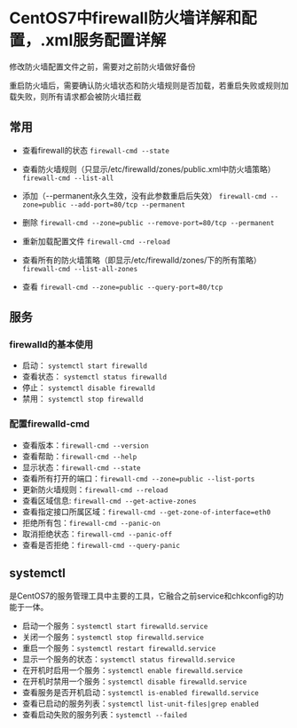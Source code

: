 # CentOS7中firewall防火墙详解和配置，.xml服务配置详解

修改防火墙配置文件之前，需要对之前防火墙做好备份

重启防火墙后，需要确认防火墙状态和防火墙规则是否加载，若重启失败或规则加载失败，则所有请求都会被防火墙拦截

## 常用

+ 查看firewall的状态
`firewall-cmd --state`

+ 查看防火墙规则（只显示/etc/firewalld/zones/public.xml中防火墙策略）
`firewall-cmd --list-all`

+ 添加（--permanent永久生效，没有此参数重启后失效）
`firewall-cmd --zone=public --add-port=80/tcp --permanent`

+ 删除
`firewall-cmd --zone=public --remove-port=80/tcp --permanent`

+ 重新加载配置文件
`firewall-cmd --reload`

+ 查看所有的防火墙策略（即显示/etc/firewalld/zones/下的所有策略）
`firewall-cmd --list-all-zones`

+ 查看
`firewall-cmd --zone=public --query-port=80/tcp`

## 服务

### firewalld的基本使用
+ 启动：
`systemctl start firewalld`
+ 查看状态：
`systemctl status firewalld`
+ 停止：
`systemctl disable firewalld`
+ 禁用：
`systemctl stop firewalld`

### 配置firewalld-cmd

+ 查看版本：`firewall-cmd --version`
+ 查看帮助：`firewall-cmd --help`
+ 显示状态：`firewall-cmd --state`
+ 查看所有打开的端口：`firewall-cmd --zone=public --list-ports`
+ 更新防火墙规则：`firewall-cmd --reload`
+ 查看区域信息: `firewall-cmd --get-active-zones`
+ 查看指定接口所属区域：`firewall-cmd --get-zone-of-interface=eth0`
+ 拒绝所有包：`firewall-cmd --panic-on`
+ 取消拒绝状态：`firewall-cmd --panic-off`
+ 查看是否拒绝：`firewall-cmd --query-panic`

## systemctl

是CentOS7的服务管理工具中主要的工具，它融合之前service和chkconfig的功能于一体。

+ 启动一个服务：`systemctl start firewalld.service`
+ 关闭一个服务：`systemctl stop firewalld.service`
+ 重启一个服务：`systemctl restart firewalld.service`
+ 显示一个服务的状态：`systemctl status firewalld.service`
+ 在开机时启用一个服务：`systemctl enable firewalld.service`
+ 在开机时禁用一个服务：`systemctl disable firewalld.service`
+ 查看服务是否开机启动：`systemctl is-enabled firewalld.service`
+ 查看已启动的服务列表：`systemctl list-unit-files|grep enabled`
+ 查看启动失败的服务列表：`systemctl --failed`

